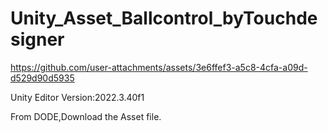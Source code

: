 # Unity_Asset_Ballcontrol_byTouchdesigner
https://github.com/user-attachments/assets/3e6ffef3-a5c8-4cfa-a09d-d529d90d5935

Unity Editor Version:2022.3.40f1

From DODE,Download the Asset file.
